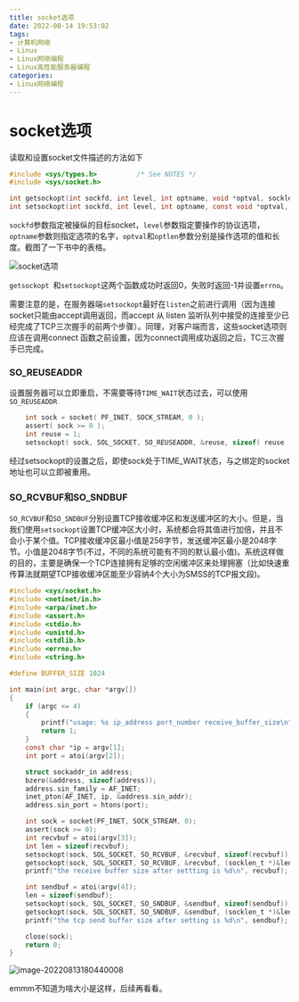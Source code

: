 ```yaml
---
title: socket选项
date: 2022-08-14 19:53:02
tags:
- 计算机网络
- Linux
- Linux网络编程
- Linux高性能服务器编程
categories:
- Linux网络编程
---
```


# socket选项

读取和设置socket文件描述的方法如下

```c
#include <sys/types.h>          /* See NOTES */
#include <sys/socket.h>

int getsockopt(int sockfd, int level, int optname, void *optval, socklen_t *optlen);
int setsockopt(int sockfd, int level, int optname, const void *optval, socklen_t optlen);
```

`sockfd`参数指定被操纵的目标socket，`level`参数指定要操作的协议选项，`optname`参数则指定选项的名字，`optval`和`optlen`参数分别是操作选项的值和长度。截图了一下书中的表格。

<!--more-->

![socket选项](https://cdn.jsdelivr.net/gh/bugcat9/blog-image-bed@main/Linux/socket选项.png)

`getsockopt `和`setsockopt`这两个函数成功时返回0，失败时返回-1并设置`errno`。

需要注意的是，在服务器端`setsockopt`最好在`listen`之前进行调用（因为连接socket只能由accept调用返回，而accept 从 listen 监听队列中接受的连接至少已经完成了TCP三次握手的前两个步骤）。同理，对客户端而言，这些socket选项则应该在调用connect 函数之前设置，因为connect调用成功返回之后，TC三次握手已完成。

### SO_REUSEADDR

设置服务器可以立即重启，不需要等待`TIME_WAIT`状态过去，可以使用`SO_REUSEADDR`

```c
    int sock = socket( PF_INET, SOCK_STREAM, 0 );
    assert( sock >= 0 );
    int reuse = 1;
    setsockopt( sock, SOL_SOCKET, SO_REUSEADDR, &reuse, sizeof( reuse ) );
```

经过setsockopt的设置之后，即使sock处于TIME_WAIT状态，与之绑定的socket地址也可以立即被重用。

### SO_RCVBUF和SO_SNDBUF

`SO_RCVBUF`和`SO_SNDBUF`分别设置TCP接收缓冲区和发送缓冲区的大小。但是，当我们使用`setsockopt`设置TCP缓冲区大小时，系统都会将其值进行加倍，并且不会小于某个值。TCP接收缓冲区最小值是256字节，发送缓冲区最小是2048字节。小值是2048字节(不过，不同的系统可能有不同的默认最小值)。系统这样做的目的，主要是确保一个TCP连接拥有足够的空闲缓冲区来处理拥塞（比如快速重传算法就期望TCP接收缓冲区能至少容纳4个大小为SMSS的TCP报文段)。

```c
#include <sys/socket.h>
#include <netinet/in.h>
#include <arpa/inet.h>
#include <assert.h>
#include <stdio.h>
#include <unistd.h>
#include <stdlib.h>
#include <errno.h>
#include <string.h>

#define BUFFER_SIZE 1024

int main(int argc, char *argv[])
{
    if (argc <= 4)
    {
        printf("usage: %s ip_address port_number receive_buffer_size\n", basename(argv[0]));
        return 1;
    }
    const char *ip = argv[1];
    int port = atoi(argv[2]);

    struct sockaddr_in address;
    bzero(&address, sizeof(address));
    address.sin_family = AF_INET;
    inet_pton(AF_INET, ip, &address.sin_addr);
    address.sin_port = htons(port);

    int sock = socket(PF_INET, SOCK_STREAM, 0);
    assert(sock >= 0);
    int recvbuf = atoi(argv[3]);
    int len = sizeof(recvbuf);
    setsockopt(sock, SOL_SOCKET, SO_RCVBUF, &recvbuf, sizeof(recvbuf));
    getsockopt(sock, SOL_SOCKET, SO_RCVBUF, &recvbuf, (socklen_t *)&len);
    printf("the receive buffer size after settting is %d\n", recvbuf);

    int sendbuf = atoi(argv[4]);
    len = sizeof(sendbuf);
    setsockopt(sock, SOL_SOCKET, SO_SNDBUF, &sendbuf, sizeof(sendbuf));
    getsockopt(sock, SOL_SOCKET, SO_SNDBUF, &sendbuf, (socklen_t *)&len);
    printf("the tcp send buffer size after setting is %d\n", sendbuf);

    close(sock);
    return 0;
}
```

![image-20220813180440008](https://cdn.jsdelivr.net/gh/bugcat9/blog-image-bed@main/Linux/image-20220813180440008.png)

emmm不知道为啥大小是这样，后续再看看。